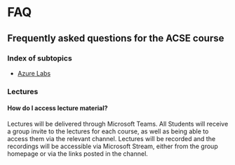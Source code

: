 # FAQ
## Frequently asked questions for the ACSE course

### Index of subtopics

* [Azure Labs](azureLabs.md)


### Lectures


#### How do I access lecture material?

Lectures will be delivered through Microsoft Teams. All Students will receive a group invite to the lectures for each course, as well as being able to access them via the relevant channel. Lectures will be recorded and the recordings will be accessible via Microsoft Stream, either from the group homepage or via the links posted in the channel.
